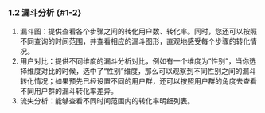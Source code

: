 ### 1.2 漏斗分析 {#1-2}

1.  漏斗图：提供查看各个步骤之间的转化用户数、转化率。同时，您还可以按照不同查询的时间范围，并查看相应的漏斗图形，直观地感受每个步骤的转化情况。
2.  用户对比：提供不同维度的漏斗分析对比，例如有一个维度为“性别”，当你选择维度对比的时候，选中了“性别”维度，那么可以观察到不同性别之间的漏斗转化情况；如果预先已经设置不同的用户群，还可以按照用户群的角度去查看不同用户群的漏斗转化率差异。
3.  流失分析：能够查看不同时间范围内的转化率明细列表。